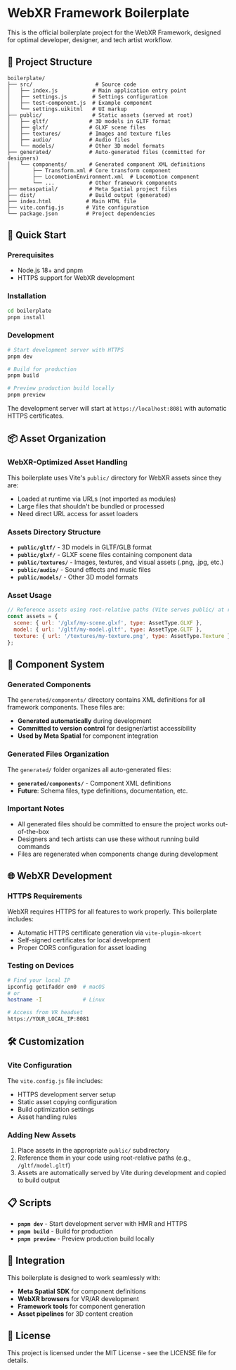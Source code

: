# WebXR Framework Boilerplate

This is the official boilerplate project for the WebXR Framework, designed for optimal developer, designer, and tech artist workflow.

## 📁 Project Structure

```
boilerplate/
├── src/                    # Source code
│   ├── index.js           # Main application entry point
│   ├── settings.js        # Settings configuration
│   ├── test-component.js  # Example component
│   └── settings.uikitml   # UI markup
├── public/                # Static assets (served at root)
│   ├── gltf/             # 3D models in GLTF format
│   ├── glxf/             # GLXF scene files
│   ├── textures/         # Images and texture files
│   ├── audio/            # Audio files
│   └── models/           # Other 3D model formats
├── generated/            # Auto-generated files (committed for designers)
│   └── components/       # Generated component XML definitions
│       ├── Transform.xml # Core transform component
│       ├── LocomotionEnvironment.xml  # Locomotion component
│       └── ...           # Other framework components
├── metaspatial/          # Meta Spatial project files
├── dist/                 # Build output (generated)
├── index.html           # Main HTML file
├── vite.config.js       # Vite configuration
└── package.json         # Project dependencies
```

## 🚀 Quick Start

### Prerequisites

- Node.js 18+ and pnpm
- HTTPS support for WebXR development

### Installation

```bash
cd boilerplate
pnpm install
```

### Development

```bash
# Start development server with HTTPS
pnpm dev

# Build for production
pnpm build

# Preview production build locally
pnpm preview
```

The development server will start at `https://localhost:8081` with automatic HTTPS certificates.

## 📦 Asset Organization

### WebXR-Optimized Asset Handling

This boilerplate uses Vite's `public/` directory for WebXR assets since they are:

- Loaded at runtime via URLs (not imported as modules)
- Large files that shouldn't be bundled or processed
- Need direct URL access for asset loaders

### Assets Directory Structure

- **`public/gltf/`** - 3D models in GLTF/GLB format
- **`public/glxf/`** - GLXF scene files containing component data
- **`public/textures/`** - Images, textures, and visual assets (.png, .jpg, etc.)
- **`public/audio/`** - Sound effects and music files
- **`public/models/`** - Other 3D model formats

### Asset Usage

```javascript
// Reference assets using root-relative paths (Vite serves public/ at root)
const assets = {
  scene: { url: '/glxf/my-scene.glxf', type: AssetType.GLXF },
  model: { url: '/gltf/my-model.gltf', type: AssetType.GLTF },
  texture: { url: '/textures/my-texture.png', type: AssetType.Texture },
};
```

## 🔧 Component System

### Generated Components

The `generated/components/` directory contains XML definitions for all framework components. These files are:

- **Generated automatically** during development
- **Committed to version control** for designer/artist accessibility
- **Used by Meta Spatial** for component integration

### Generated Files Organization

The `generated/` folder organizes all auto-generated files:

- **`generated/components/`** - Component XML definitions
- **Future**: Schema files, type definitions, documentation, etc.

### Important Notes

- All generated files should be committed to ensure the project works out-of-the-box
- Designers and tech artists can use these without running build commands
- Files are regenerated when components change during development

## 🌐 WebXR Development

### HTTPS Requirements

WebXR requires HTTPS for all features to work properly. This boilerplate includes:

- Automatic HTTPS certificate generation via `vite-plugin-mkcert`
- Self-signed certificates for local development
- Proper CORS configuration for asset loading

### Testing on Devices

```bash
# Find your local IP
ipconfig getifaddr en0  # macOS
# or
hostname -I             # Linux

# Access from VR headset
https://YOUR_LOCAL_IP:8081
```

## 🛠 Customization

### Vite Configuration

The `vite.config.js` file includes:

- HTTPS development server setup
- Static asset copying configuration
- Build optimization settings
- Asset handling rules

### Adding New Assets

1. Place assets in the appropriate `public/` subdirectory
2. Reference them in your code using root-relative paths (e.g., `/gltf/model.gltf`)
3. Assets are automatically served by Vite during development and copied to build output

## 📋 Scripts

- **`pnpm dev`** - Start development server with HMR and HTTPS
- **`pnpm build`** - Build for production
- **`pnpm preview`** - Preview production build locally

## 🔗 Integration

This boilerplate is designed to work seamlessly with:

- **Meta Spatial SDK** for component definitions
- **WebXR browsers** for VR/AR development
- **Framework tools** for component generation
- **Asset pipelines** for 3D content creation

## 📝 License

This project is licensed under the MIT License - see the LICENSE file for details.
